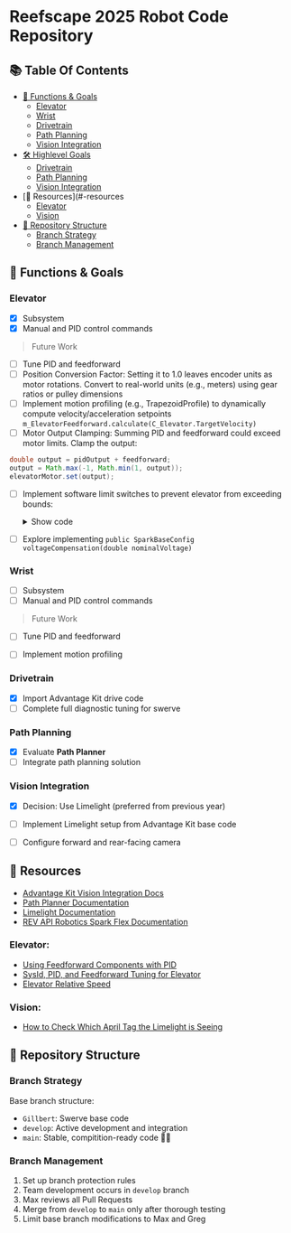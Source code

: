 # Reefscape 2025 Robot Code Repository


<!-- Table Of Contents -->
## 📚 Table Of Contents
- [🚧 Functions & Goals](#-functions--goals)
  - [Elevator](#elevator) 
  - [Wrist](#wrist)
  - [Drivetrain](#drivetrain)
  - [Path Planning](#path-planning)
  - [Vision Integration](#vision-integration)
- [🛠️ Highlevel Goals](#️-highlevel-goals)
  - [Drivetrain](#drivetrain)
  - [Path Planning](#path-planning)
  - [Vision Integration](#vision-integration)
- [💫 Resources](#-resources
  - [Elevator](#elevator)
  - [Vision](#vision)
- [🤖 Repository Structure](#-repository-structure)
    - [Branch Strategy](#branch-strategy)
    - [Branch Management](#branch-management)


## 🚧 Functions & Goals

### Elevator
- [x] Subsystem
- [x] Manual and PID control commands
> Future Work
- [ ] Tune PID and feedforward
 - [ ] Position Conversion Factor: Setting it to 1.0 leaves encoder units as motor rotations. Convert to real-world units (e.g., meters) using gear ratios or pulley dimensions
- [ ] Implement motion profiling (e.g., TrapezoidProfile) to dynamically compute velocity/acceleration setpoints `m_ElevatorFeedforward.calculate(C_Elevator.TargetVelocity)`
- [ ] Motor Output Clamping: Summing PID and feedforward could exceed motor limits. Clamp the output:
```java
double output = pidOutput + feedforward;
output = Math.max(-1, Math.min(1, output));
elevatorMotor.set(output);
```
- [ ] Implement software limit switches to prevent elevator from exceeding bounds:
    <details>
        <summary>Show code</summary>
        <br>
        
        ```java
        public void moveManual(double speed) {
                if ((getEncoderPosition() >= C_Elevator.MAX_HEIGHT && speed > 0) ||
                        (getEncoderPosition() <= C_Elevator.MIN_HEIGHT && speed < 0)) {
                        speed = 0;
                }
                elevatorMotor.set(speed);
        }
        ```
    </details>
- [ ] Explore implementing `public SparkBaseConfig voltageCompensation(double nominalVoltage)`

### Wrist
- [ ] Subsystem
- [ ] Manual and PID control commands
> Future Work
- [ ] Tune PID and feedforward
- [ ] Implement motion profiling


### Drivetrain
- [x] Import Advantage Kit drive code
- [ ] Complete full diagnostic tuning for swerve

### Path Planning
- [x] Evaluate **Path Planner**
- [ ] Integrate path planning solution

### Vision Integration
- [x] Decision: Use Limelight (preferred from previous year)
- [ ] Implement Limelight setup from Advantage Kit base code
- [ ] Configure forward and rear-facing camera



## 💫 Resources
- [Advantage Kit Vision Integration Docs](https://docs.advantagekit.org/getting-started/template-projects/talonfx-swerve-template/#vision-integration)
- [Path Planner Documentation](https://pathplanner.dev/home.html)
- [Limelight Documentation](https://docs.limelightvision.io/en/latest/)
- [REV API Robotics Spark Flex Documentation](https://codedocs.revrobotics.com/java/com/revrobotics/spark/sparkflex)

### Elevator:
- [Using Feedforward Components with PID](https://docs.wpilib.org/en/stable/docs/software/advanced-controls/controllers/combining-feedforward-feedback.html?utm_source=chatgpt.com#using-feedforward-components-with-pid)
- [SysId, PID, and Feedforward Tuning for Elevator](https://www.chiefdelphi.com/t/sysid-pid-and-feedfoward-tuning-for-elevator/482797)
- [Elevator Relative Speed](https://www.chiefdelphi.com/t/elevator-relative-speed/482861)
### Vision:
- [How to Check Which April Tag the Limelight is Seeing](https://www.chiefdelphi.com/t/how-to-check-which-april-tag-the-limelight-is-seeing/483990/2)


## 🤖 Repository Structure

### Branch Strategy
Base branch structure:
- `Gillbert`: Swerve base code
- `develop`: Active development and integration
- `main`: Stable, compitition-ready code 🤖🥳

### Branch Management
1. Set up branch protection rules
2. Team development occurs in `develop` branch
3. Max reviews all Pull Requests
4. Merge from `develop` to `main` only after thorough testing
5. Limit base branch modifications to Max and Greg
